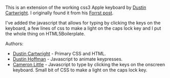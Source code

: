 This is an extension of the working css3 Apple keyboard by [Dustin Cartwright](http://noxxten.com/). I originally found it from his [Forrst post](http://forr.st/~thx).

I've added the javascript that allows for typing by clicking the keys on the keyboard, a few lines of css to make a light on the caps lock key and I put the whole thing on HTML5Boilerplate.

Authors:

- [Dustin Cartwright](http://www.noxxten.com) - Primary CSS and HTML.
- [Dustin Hoffman](http://www.breefield.com/) - Javascript to animate keypresses.
- [Cameron Little](http://camlittle.com) - Javascript to type by clicking the keys on the onscreen keyboard. Small bit of CSS to make a light on the caps lock key.